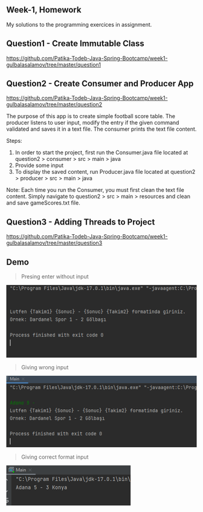## Week-1, Homework 
My solutions to the programming exercices in assignment. 

## Question1 - Create Immutable Class

https://github.com/Patika-Todeb-Java-Spring-Bootcamp/week1-gulbalasalamov/tree/master/question1

## Question2 - Create Consumer and Producer App
https://github.com/Patika-Todeb-Java-Spring-Bootcamp/week1-gulbalasalamov/tree/master/question2

The purpose of this app is to create simple football score table. 
The producer listens to user input, modify the entry if the given command validated and saves it in a text file.
The consumer prints the text file content.

Steps:
1. In order to start the project, first run the Consumer.java file located at question2 > consumer > src > main > java
2. Provide some input
3. To display the saved content, run Producer.java file located at question2 > producer > src > main > java

Note: Each time you run the Consumer, you must first clean the text file content. Simply navigate to  question2 > src > main > resources
and clean and save gameScores.txt file.

## Question3 - Adding Threads to Project

https://github.com/Patika-Todeb-Java-Spring-Bootcamp/week1-gulbalasalamov/tree/master/question3

## Demo
> Presing enter without input

![Intro Page](https://github.com/Patika-Todeb-Java-Spring-Bootcamp/week1-gulbalasalamov/blob/master/doc/1-scanner-enter.png)

> Giving wrong input 

![Intro Page](https://github.com/Patika-Todeb-Java-Spring-Bootcamp/week1-gulbalasalamov/blob/master/doc/2-scanner-eksik.png)

> Giving correct format input 

![Intro Page](https://github.com/Patika-Todeb-Java-Spring-Bootcamp/week1-gulbalasalamov/blob/master/doc/3-scanner-tam.png)




